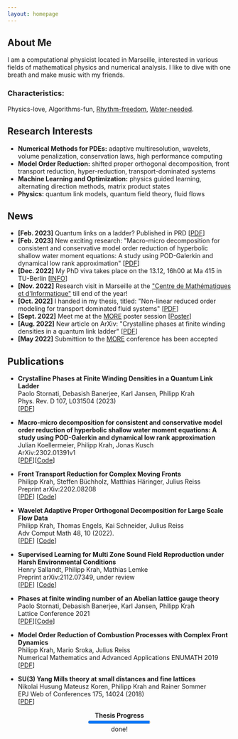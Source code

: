 ```yaml
---
layout: homepage
---
```


## About Me
I am a computational physicist located in Marseille, interested in various fields of mathematical physics and numerical analysis. 
I like to dive with one breath and make music with my friends.

### Characteristics: 
Physics-love, Algorithms-fun, [Rhythm-freedom](https://soundcloud.com/massesandbells), [Water-needed](https://www.tc-lichtenberg.de/aktuelles/aktivit%C3%A4ten-2021/tauchen-in-ammelshain.html).

## Research Interests

- **Numerical Methods for PDEs:** adaptive multiresolution, wavelets, volume penalization, conservation laws, high performance computing
- **Model Order Reduction:** shifted proper orthogonal decomposition, front transport reduction, hyper-reduction, transport-dominated systems
- **Machine Learning and Optimization:** physics guided learning, alternating direction methods, matrix product states
- **Physics:** quantum link models, quantum field theory, fluid flows

## News

- **[Feb. 2023]** Quantum links on a ladder? Published in PRD [[PDF](https://journals.aps.org/prd/pdf/10.1103/PhysRevD.107.L031504)]
- **[Feb. 2023]** New exciting research: "Macro-micro decomposition for consistent and conservative model order reduction of hyperbolic shallow water moment equations: A study using POD-Galerkin and dynamical low rank approximation" [[PDF](https://arxiv.org/pdf/2302.01391.pdf)] 
- **[Dec. 2022]** My PhD viva takes place on the 13.12, 16h00 at Ma 415 in TU-Berlin [[INFO](https://Philipp137.github.io/assets/other/invite_PhD_Krah.pdf)]
- **[Nov. 2022]** Research visit in Marseille at the ["Centre de Mathématiques et d'Informatique"](http://www.i2m.univ-amu.fr/en/home/) till end of the year!
- **[Oct. 2022]** I handed in my thesis, titled: "Non-linear reduced order modeling for transport dominated fluid systems" [[PDF](https://api-depositonce.tu-berlin.de/server/api/core/bitstreams/ed4a9828-2563-442a-8062-84f7989975ce/content)]
- **[Sept. 2022]** Meet me at the [MORE](https://more.sciencesconf.org) poster session [[Poster](https://Philipp137.github.io/assets/poster/Poster_KoellermeierKrahKusch.pdf)]
- **[Aug. 2022]** New article on ArXiv: "Crystalline phases at finite winding densities in a quantum link ladder" [[PDF](https://arxiv.org/pdf/2208.01964.pdf)] 
- **[May  2022]** Submittion to the [MORE](https://more.sciencesconf.org/) conference has been accepted 

## Publications

- **Crystalline Phases at Finite Winding Densities in a Quantum Link Ladder**
  <br>
  Paolo Stornati, Debasish Banerjee, Karl Jansen, Philipp Krah
  <br>
  Phys. Rev. D 107, L031504 (2023)
  <br>
  [[PDF](https://journals.aps.org/prd/pdf/10.1103/PhysRevD.107.L031504)] 

- **Macro-micro decomposition for consistent and conservative model order reduction of hyperbolic shallow water moment equations: A study using POD-Galerkin and dynamical low rank approximation**
  <br>
  Julian Koellermeier, Philipp Krah, Jonas Kusch
  <br>
  ArXiv:2302.01391v1
  <br>
  [[PDF](https://arxiv.org/abs/2302.01391)][[Code](https://github.com/JonasKu/Publication-Split-conservative-model-order-reduction-for-hyperbolic-shallow-water-moment-equations)]

- **Front Transport Reduction for Complex Moving Fronts**
  <br>
  Philipp Krah, Steffen Büchholz, Matthias Häringer, Julius Reiss
  <br>
  Preprint arXiv:2202.08208
  <br>
  [[PDF](https://arxiv.org/abs/2202.08208)] [[Code](https://github.com/Philipp137/FrontTransportReduction)] 

- **Wavelet Adaptive Proper Orthogonal Decomposition for Large Scale Flow Data**
  <br>
  Philipp Krah, Thomas Engels, Kai Schneider, Julius Reiss
  <br>
  Adv Comput Math 48, 10 (2022).
  <br>
  [[PDF](https://arxiv.org/pdf/2011.05016.pdf)] [[Code](https://github.com/adaptive-cfd/WABBIT)] 

- **Supervised Learning for Multi Zone Sound Field Reproduction under Harsh Environmental Conditions**
  <br>
  Henry Sallandt, Philipp Krah, Mathias Lemke
  <br>
  Preprint arXiv:2112.07349, under review
  <br>
  [[PDF](https://arxiv.org/pdf/2112.07349.pdf)] [[Code](https://github.com/henrysallandt/Supervised-Learning-for-Multi-Zone-Sound-Field-Reproduction-under-Harsh-Environmental-Conditions/)]

- **Phases at finite winding number of an Abelian lattice gauge theory**
  <br>
  Paolo Stornati, Debasish Banerjee, Karl Jansen, Philipp Krah
  <br>
  Lattice Conference 2021
  <br>
  [[PDF](https://arxiv.org/pdf/2111.09364.pdf)][[Code](https://github.com/Philipp137/SquareIce)]

- **Model Order Reduction of Combustion Processes with Complex Front Dynamics**
  <br>
  Philipp Krah, Mario Sroka, Julius Reiss
  <br>
  Numerical Mathematics and Advanced Applications ENUMATH 2019
  <br>
  [[PDF](https://arxiv.org/pdf/1912.03004.pdf)]

- **SU(3) Yang Mills theory at small distances and fine lattices**
  <br>
  Nikolai Husung Mateusz Koren, Philipp Krah and Rainer Sommer
  <br>
  EPJ Web of Conferences 175, 14024 (2018)
  <br>
  [[PDF](https://www.epj-conferences.org/articles/epjconf/pdf/2018/10/epjconf_lattice2018_14024.pdf)]

<div align ="center">
<strong>Thesis Progress</strong>
<br>
<progress value="99" max="100">95 %</progress>
<br>
done!
</div>
